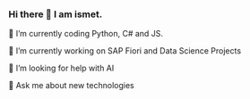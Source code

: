 ### Hi there 👋 I am ismet. 
🌱 I’m currently coding Python, C# and JS.

🔭 I’m currently working on SAP Fiori and Data Science Projects

🤔 I’m looking for help with AI

💬 Ask me about new technologies




<!--
**ismntr/ismntr** is a ✨ _special_ ✨ repository because its `README.md` (this file) appears on your GitHub profile.

Here are some ideas to get you started:

- 🔭 I’m currently working on ...
- 🌱 I’m currently learning ...
- 👯 I’m looking to collaborate on ...
- 🤔 I’m looking for help with ...
- 💬 Ask me about ...
- 📫 How to reach me: ...
- 😄 Pronouns: ...
- ⚡ Fun fact: ...
-->
